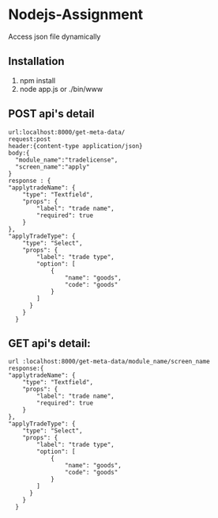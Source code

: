 # Nodejs-Assignment
Access json file dynamically

## Installation
1. npm install
2. node app.js or ./bin/www

## POST api's detail
    url:localhost:8000/get-meta-data/
    request:post
    header:{content-type application/json}
    body:{
      "module_name":"tradelicense",
      "screen_name":"apply"
    }
    response : {
    "applytradeName": {
        "type": "Textfield",
        "props": {
            "label": "trade name",
            "required": true
        }
    },
    "applyTradeType": {
        "type": "Select",
        "props": {
            "label": "trade type",
            "option": [
                {
                    "name": "goods",
                    "code": "goods"
                }
            ]
          }
        }
      }
      
      

## GET api's detail:
    url :localhost:8000/get-meta-data/module_name/screen_name
    response:{
    "applytradeName": {
        "type": "Textfield",
        "props": {
            "label": "trade name",
            "required": true
        }
    },
    "applyTradeType": {
        "type": "Select",
        "props": {
            "label": "trade type",
            "option": [
                {
                    "name": "goods",
                    "code": "goods"
                }
            ]
          }
        }
      }
